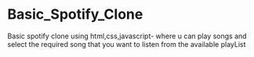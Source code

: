 # Basic_Spotify_Clone
Basic spotify clone using html,css,javascript- where u can play songs and select the required song that you want to listen from the available playList
